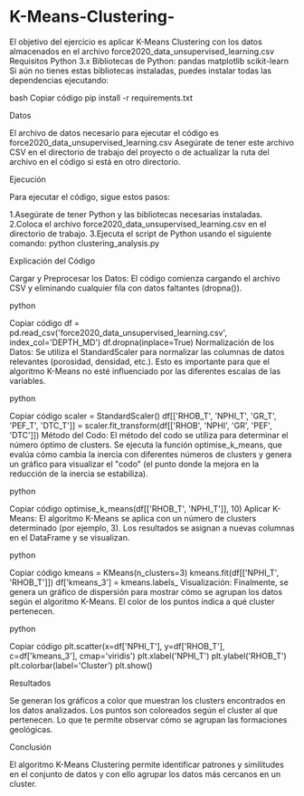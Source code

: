 # K-Means-Clustering-

El objetivo del ejercicio es aplicar K-Means Clustering con los datos almacenados en el archivo force2020_data_unsupervised_learning.csv 
Requisitos
Python 3.x
Bibliotecas de Python:
pandas
matplotlib
scikit-learn
Si aún no tienes estas bibliotecas instaladas, puedes instalar todas las dependencias ejecutando:

bash
Copiar código
pip install -r requirements.txt

Datos

El archivo de datos necesario para ejecutar el código es force2020_data_unsupervised_learning.csv
Asegúrate de tener este archivo CSV en el directorio de trabajo del proyecto o de actualizar la ruta del archivo en el código si está en otro directorio.

Ejecución

Para ejecutar el código, sigue estos pasos:

1.Asegúrate de tener Python y las bibliotecas necesarias instaladas.
2.Coloca el archivo force2020_data_unsupervised_learning.csv en el directorio de trabajo.
3.Ejecuta el script de Python usando el siguiente comando:
python clustering_analysis.py

Explicación del Código

Cargar y Preprocesar los Datos: El código comienza cargando el archivo CSV y eliminando cualquier fila con datos faltantes (dropna()).

python

Copiar código
df = pd.read_csv('force2020_data_unsupervised_learning.csv', index_col='DEPTH_MD')
df.dropna(inplace=True)
Normalización de los Datos: Se utiliza el StandardScaler para normalizar las columnas de datos relevantes (porosidad, densidad, etc.). Esto es importante para que el algoritmo K-Means no esté influenciado por las diferentes escalas de las variables.

python

Copiar código
scaler = StandardScaler()
df[['RHOB_T', 'NPHI_T', 'GR_T', 'PEF_T', 'DTC_T']] = scaler.fit_transform(df[['RHOB', 'NPHI', 'GR', 'PEF', 'DTC']])
Método del Codo: El método del codo se utiliza para determinar el número óptimo de clusters. Se ejecuta la función optimise_k_means, que evalúa cómo cambia la inercia con diferentes números de clusters y genera un gráfico para visualizar el "codo" (el punto donde la mejora en la reducción de la inercia se estabiliza).

python

Copiar código
optimise_k_means(df[['RHOB_T', 'NPHI_T']], 10)
Aplicar K-Means: El algoritmo K-Means se aplica con un número de clusters determinado (por ejemplo, 3). Los resultados se asignan a nuevas columnas en el DataFrame y se visualizan.

python

Copiar código
kmeans = KMeans(n_clusters=3)
kmeans.fit(df[['NPHI_T', 'RHOB_T']])
df['kmeans_3'] = kmeans.labels_
Visualización: Finalmente, se genera un gráfico de dispersión para mostrar cómo se agrupan los datos según el algoritmo K-Means. El color de los puntos indica a qué cluster pertenecen.

python

Copiar código
plt.scatter(x=df['NPHI_T'], y=df['RHOB_T'], c=df['kmeans_3'], cmap='viridis')
plt.xlabel('NPHI_T')
plt.ylabel('RHOB_T')
plt.colorbar(label='Cluster')
plt.show()

Resultados

Se generan los gráficos a color que muestran los clusters encontrados en los datos analizados. Los puntos son coloreados según el cluster al que pertenecen. Lo que te permite observar cómo se agrupan las formaciones geológicas.

Conclusión

El algoritmo K-Means Clustering permite identificar patrones y similitudes en el conjunto de datos y con ello agrupar los datos más cercanos en un cluster.
